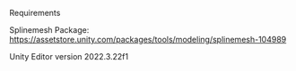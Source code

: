 Requirements

Splinemesh Package: https://assetstore.unity.com/packages/tools/modeling/splinemesh-104989

Unity Editor version 2022.3.22f1

